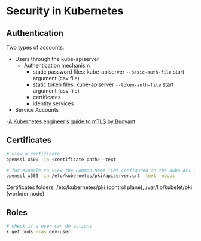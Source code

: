 # Security in Kubernetes

## Authentication

Two types of accounts:

- Users through the kube-apiserver
  - Authentication mechanism
    - static password files: kube-apiserver `--basic-auth-file` start argument (csv file)
    - static token files: kube-apiserver `--token-auth-file` start argument (csv file)
    - certificates
    - identity services
- Service Accounts

-[A Kubernetes engineer’s guide to mTLS by Buoyant](https://buoyant.io/mtls-guide/)

## Certificates

```bash
# view a certificate
openssl x509 -in <certificate path> -text

# for example to view the Common Name (CN) configured on the Kube API Server Certificate
openssl x509 -in /etc/kubernetes/pki/apiserver.crt -text -noout
```

Certificates folders: /etc/kubernetes/pki (control plane), /var/lib/kubelet/pki (workder node)

## Roles

```bash
# check if a user can do actions
k get pods --as dev-user
```
